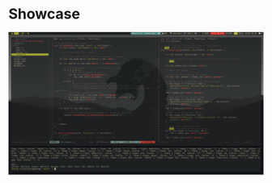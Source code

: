 # Showcase

![alt-text](https://raw.githubusercontent.com/santaclz/config-files/master/Screenshot%20from%202021-02-14%2018-16-31.png)
